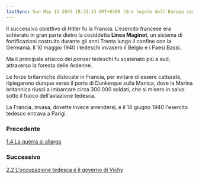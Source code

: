 ```yaml
---
lastSync: Sun May 11 2025 19:32:13 GMT+0200 (Ora legale dell’Europa centrale)
---
```

Il successivo obiettivo di Hitler fu la Francia. L'esercito francese era schierato in gran parte dietro la cosiddetta **Linea Maginot**, un sistema di fortificazioni costruito durante gli anni Trenta lungo il confine con la Germania. Il 10 maggio 1940 i tedeschi invasero il Belgio e i Paesi Bassi.

Ma il principale attacco dei *panzer* tedeschi fu scatenato più a sud, attraverso la foresta delle Ardenne.

Le forze britanniche dislocate in Francia, per evitare di essere catturate, ripiegarono dunque verso il porto di Dunkerque sulla Manica, dove la Marina britannica riuscì a imbarcare circa 300.000 soldati, che si misero in salvo sotto il fuoco dell'aviazione tedesca.

La Francia, invasa, dovette invece arrendersi, e il 14 giugno 1940 l'esercito tedesco entrava a Parigi.



### Precedente
[1.4 La guerra si allarga](1.4%20La%20guerra%20si%20allarga.md)

### Successivo
[2.2 L'occupazione tedesca e il governo di Vichy](2.2%20L'occupazione%20tedesca%20e%20il%20governo%20di%20Vichy.md)
